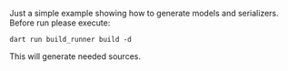 Just a simple example showing how to generate models and serializers. Before run please execute:
```
dart run build_runner build -d
```
This will generate needed sources.